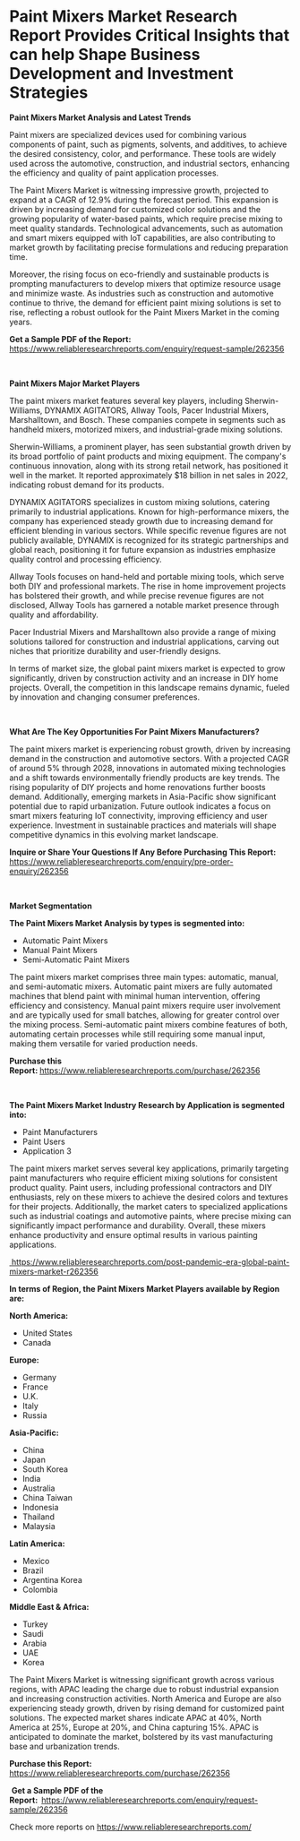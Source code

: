<p><h1>Paint Mixers Market Research Report Provides Critical Insights that can help Shape Business Development and Investment Strategies</h1></p><p><strong>Paint Mixers Market Analysis and Latest Trends</strong></p>
<p><p>Paint mixers are specialized devices used for combining various components of paint, such as pigments, solvents, and additives, to achieve the desired consistency, color, and performance. These tools are widely used across the automotive, construction, and industrial sectors, enhancing the efficiency and quality of paint application processes.</p><p>The Paint Mixers Market is witnessing impressive growth, projected to expand at a CAGR of 12.9% during the forecast period. This expansion is driven by increasing demand for customized color solutions and the growing popularity of water-based paints, which require precise mixing to meet quality standards. Technological advancements, such as automation and smart mixers equipped with IoT capabilities, are also contributing to market growth by facilitating precise formulations and reducing preparation time.</p><p>Moreover, the rising focus on eco-friendly and sustainable products is prompting manufacturers to develop mixers that optimize resource usage and minimize waste. As industries such as construction and automotive continue to thrive, the demand for efficient paint mixing solutions is set to rise, reflecting a robust outlook for the Paint Mixers Market in the coming years.</p></p>
<p><strong>Get a Sample PDF of the Report:&nbsp;</strong> <a href="https://www.reliableresearchreports.com/enquiry/request-sample/262356?utm_campaign=2205&utm_medium=2&utm_source=Github&utm_content=ia&utm_term=23022025&utm_id=paint-mixers">https://www.reliableresearchreports.com/enquiry/request-sample/262356</a></p>
<p>&nbsp;</p>
<p><strong>Paint Mixers Major Market Players</strong></p>
<p><p>The paint mixers market features several key players, including Sherwin-Williams, DYNAMIX AGITATORS, Allway Tools, Pacer Industrial Mixers, Marshalltown, and Bosch. These companies compete in segments such as handheld mixers, motorized mixers, and industrial-grade mixing solutions.</p><p>Sherwin-Williams, a prominent player, has seen substantial growth driven by its broad portfolio of paint products and mixing equipment. The company's continuous innovation, along with its strong retail network, has positioned it well in the market. It reported approximately $18 billion in net sales in 2022, indicating robust demand for its products.</p><p>DYNAMIX AGITATORS specializes in custom mixing solutions, catering primarily to industrial applications. Known for high-performance mixers, the company has experienced steady growth due to increasing demand for efficient blending in various sectors. While specific revenue figures are not publicly available, DYNAMIX is recognized for its strategic partnerships and global reach, positioning it for future expansion as industries emphasize quality control and processing efficiency.</p><p>Allway Tools focuses on hand-held and portable mixing tools, which serve both DIY and professional markets. The rise in home improvement projects has bolstered their growth, and while precise revenue figures are not disclosed, Allway Tools has garnered a notable market presence through quality and affordability.</p><p>Pacer Industrial Mixers and Marshalltown also provide a range of mixing solutions tailored for construction and industrial applications, carving out niches that prioritize durability and user-friendly designs.</p><p>In terms of market size, the global paint mixers market is expected to grow significantly, driven by construction activity and an increase in DIY home projects. Overall, the competition in this landscape remains dynamic, fueled by innovation and changing consumer preferences.</p></p>
<p>&nbsp;</p>
<p><strong>What Are The Key Opportunities For Paint Mixers Manufacturers?</strong></p>
<p><p>The paint mixers market is experiencing robust growth, driven by increasing demand in the construction and automotive sectors. With a projected CAGR of around 5% through 2028, innovations in automated mixing technologies and a shift towards environmentally friendly products are key trends. The rising popularity of DIY projects and home renovations further boosts demand. Additionally, emerging markets in Asia-Pacific show significant potential due to rapid urbanization. Future outlook indicates a focus on smart mixers featuring IoT connectivity, improving efficiency and user experience. Investment in sustainable practices and materials will shape competitive dynamics in this evolving market landscape.</p></p>
<p><strong>Inquire or Share Your Questions If Any Before Purchasing This Report:</strong> <a href="https://www.reliableresearchreports.com/enquiry/pre-order-enquiry/262356?utm_campaign=2205&utm_medium=2&utm_source=Github&utm_content=ia&utm_term=23022025&utm_id=paint-mixers">https://www.reliableresearchreports.com/enquiry/pre-order-enquiry/262356</a></p>
<p>&nbsp;</p>
<p><strong>Market Segmentation</strong></p>
<p><strong>The Paint Mixers Market Analysis by types is segmented into:</strong></p>
<p><ul><li>Automatic Paint Mixers</li><li>Manual Paint Mixers</li><li>Semi-Automatic Paint Mixers</li></ul></p>
<p><p>The paint mixers market comprises three main types: automatic, manual, and semi-automatic mixers. Automatic paint mixers are fully automated machines that blend paint with minimal human intervention, offering efficiency and consistency. Manual paint mixers require user involvement and are typically used for small batches, allowing for greater control over the mixing process. Semi-automatic paint mixers combine features of both, automating certain processes while still requiring some manual input, making them versatile for varied production needs.</p></p>
<p><strong>Purchase this Report:&nbsp;</strong><a href="https://www.reliableresearchreports.com/purchase/262356?utm_campaign=2205&utm_medium=2&utm_source=Github&utm_content=ia&utm_term=23022025&utm_id=paint-mixers">https://www.reliableresearchreports.com/purchase/262356</a></p>
<p>&nbsp;</p>
<p><strong>The Paint Mixers Market Industry Research by Application is segmented into:</strong></p>
<p><ul><li>Paint Manufacturers</li><li>Paint Users</li><li>Application 3</li></ul></p>
<p><p>The paint mixers market serves several key applications, primarily targeting paint manufacturers who require efficient mixing solutions for consistent product quality. Paint users, including professional contractors and DIY enthusiasts, rely on these mixers to achieve the desired colors and textures for their projects. Additionally, the market caters to specialized applications such as industrial coatings and automotive paints, where precise mixing can significantly impact performance and durability. Overall, these mixers enhance productivity and ensure optimal results in various painting applications.</p></p>
<p><a href="https://www.reliableresearchreports.com/post-pandemic-era-global-paint-mixers-market-r262356?utm_campaign=2205&utm_medium=2&utm_source=Github&utm_content=ia&utm_term=23022025&utm_id=paint-mixers">&nbsp;https://www.reliableresearchreports.com/post-pandemic-era-global-paint-mixers-market-r262356</a></p>
<p><strong>In terms of Region, the Paint Mixers Market Players available by Region are:</strong></p>
<p>
    <p> <strong> North America: </strong>
        <ul>
            <li>United States</li>
            <li>Canada</li>
        </ul>
        </p> 
    <p> <strong> Europe: </strong>
        <ul>
            <li>Germany</li>
            <li>France</li>
            <li>U.K.</li>
            <li>Italy</li>
            <li>Russia</li>
        </ul>
        </p> 
    <p> <strong> Asia-Pacific: </strong>
        <ul>
            <li>China</li>
            <li>Japan</li>
            <li>South Korea</li>
            <li>India</li>
            <li>Australia</li>
            <li>China Taiwan</li>
            <li>Indonesia</li>
            <li>Thailand</li>
            <li>Malaysia</li>
        </ul>
        </p> 
    <p> <strong> Latin America: </strong>
        <ul>
            <li>Mexico</li>
            <li>Brazil</li>
            <li>Argentina Korea</li>
            <li>Colombia</li>
        </ul>
        </p> 
    <p> <strong> Middle East & Africa: </strong>
        <ul>
            <li>Turkey</li>
            <li>Saudi</li>
            <li>Arabia</li>
            <li>UAE</li>
            <li>Korea</li>
        </ul>
    </p>
    </p>
<p><p>The Paint Mixers Market is witnessing significant growth across various regions, with APAC leading the charge due to robust industrial expansion and increasing construction activities. North America and Europe are also experiencing steady growth, driven by rising demand for customized paint solutions. The expected market shares indicate APAC at 40%, North America at 25%, Europe at 20%, and China capturing 15%. APAC is anticipated to dominate the market, bolstered by its vast manufacturing base and urbanization trends.</p></p>
<p><strong>Purchase this Report: </strong><a href="https://www.reliableresearchreports.com/purchase/262356?utm_campaign=2205&utm_medium=2&utm_source=Github&utm_content=ia&utm_term=23022025&utm_id=paint-mixers">https://www.reliableresearchreports.com/purchase/262356</a></p>
<p>&nbsp;<strong>Get a Sample PDF of the Report:&nbsp;&nbsp;</strong><a href="https://www.reliableresearchreports.com/enquiry/request-sample/262356?utm_campaign=2205&utm_medium=2&utm_source=Github&utm_content=ia&utm_term=23022025&utm_id=paint-mixers">https://www.reliableresearchreports.com/enquiry/request-sample/262356</a></p>
<p><strong></strong></p>
<p>Check more reports on <a href="https://www.reliableresearchreports.com/?utm_campaign=2205&utm_medium=2&utm_source=Github&utm_content=ia&utm_term=23022025&utm_id=paint-mixers">https://www.reliableresearchreports.com/</a></p>